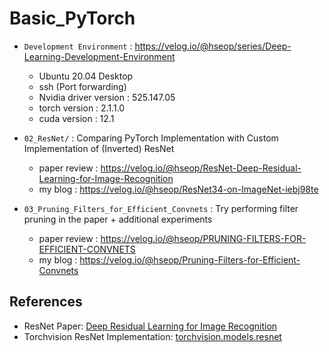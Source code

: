 # Basic_PyTorch

* `Development Environment` : https://velog.io/@hseop/series/Deep-Learning-Development-Environment
   * Ubuntu 20.04 Desktop
   * ssh (Port forwarding)
   * Nvidia driver version : 525.147.05
   * torch version : 2.1.1.0
   * cuda version : 12.1
   
* `02_ResNet/` : Comparing PyTorch Implementation with Custom Implementation of (Inverted) ResNet
   * paper review : https://velog.io/@hseop/ResNet-Deep-Residual-Learning-for-Image-Recognition
   * my blog : https://velog.io/@hseop/ResNet34-on-ImageNet-iebj98te

* `03_Pruning_Filters_for_Efficient_Convnets` : Try performing filter pruning in the paper + additional experiments
   * paper review : https://velog.io/@hseop/PRUNING-FILTERS-FOR-EFFICIENT-CONVNETS
   * my blog : https://velog.io/@hseop/Pruning-Filters-for-Efficient-Convnets

## References
- ResNet Paper: [Deep Residual Learning for Image Recognition](https://arxiv.org/abs/1512.03385)
- Torchvision ResNet Implementation: [torchvision.models.resnet](https://github.com/pytorch/vision/blob/6640e494c5b24be52c0008d46147637117221091/torchvision/models/resnet.py#L75)

